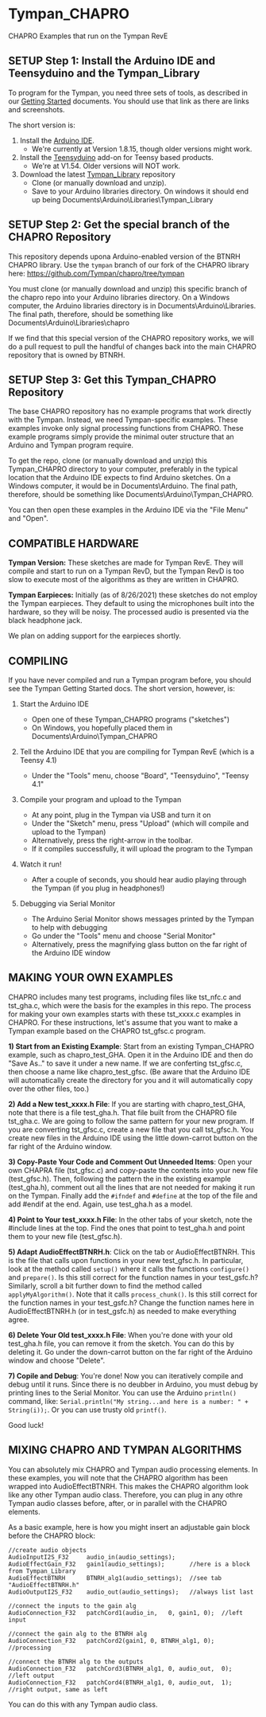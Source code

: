 # Tympan_CHAPRO
 CHAPRO Examples that run on the Tympan RevE

## SETUP Step 1: Install the Arduino IDE and Teensyduino and the Tympan_Library

To program for the Tympan, you need three sets of tools, as described in our [Getting Started](https://github.com/Tympan/Docs/wiki/Getting-Started-with-Tympan#install-software) documents.  You should use that link as there are links and screenshots.

The short version is:
1) Install the [Arduino IDE](https://www.arduino.cc/en/software).  
    * We're currently at Version 1.8.15, though older versions might work.
3) Install the [Teensyduino](https://www.pjrc.com/teensy/td_download.html) add-on for Teensy based products.
    * We're at V1.54.  Older versions will NOT work.
5) Download the latest [Tympan_Library](https://github.com/Tympan/Tympan_Library) repository
    * Clone (or manually download and unzip).
    * Save to your Arduino libraries directory.  On windows it should end up being Documents\Arduino\Libraries\Tympan_Library

## SETUP Step 2: Get the special branch of the CHAPRO Repository

This repository depends upona Arduino-enabled version of the BTNRH CHAPRO library.  Use the `tympan` branch of our fork of the CHAPRO library here: https://github.com/Tympan/chapro/tree/tympan

You must clone (or manually download and unzip) this specific branch of the chapro repo into your Arduino libraries directory.  On a Windows computer, the Arduino libraries directory is in Documents\Arduino\Libraries.  The final path, therefore, should be something like Documents\Arduino\Libraries\chapro

If we find that this special version of the CHAPRO repository works, we will do a pull request to pull the handful of changes back into the main CHAPRO repository that is owned by BTNRH.

## SETUP Step 3: Get this Tympan_CHAPRO Repository

The base CHAPRO repository has no example programs that work directly with the Tympan.  Instead, we need Tympan-specific examples.  These examples invoke only signal processing functions from CHAPRO.  These example programs simply provide the minimal outer structure that an Arduino and Tympan program require.

To get the repo, clone (or manually download and unzip) this Tympan_CHAPRO directory to your computer, preferably in the typical location that the Arduino IDE expects to find Arduino sketches.  On a Windows computer, it would be in Documents\Arduino.  The final path, therefore, should be something like Documents\Arduino\Tympan_CHAPRO.

You can then open these examples in the Arduino IDE via the "File Menu" and "Open".

## COMPATIBLE HARDWARE

**Tympan Version:** These sketches are made for Tympan RevE.  They will compile and start to run on a Tympan RevD, but the Tympan RevD is too slow to execute most of the algorithms as they are written in CHAPRO.  

**Tympan Earpieces:** Initially (as of 8/26/2021) these sketches do not employ the Tympan earpieces.  They default to using the microphones built into the hardware, so they will be noisy.  The processed audio is presented via the black headphone jack.

We plan on adding support for the earpieces shortly.

## COMPILING

If you have never compiled and run a Tympan program before, you should see the Tympan Getting Started docs.  The short version, however, is:

1) Start the Arduino IDE
    * Open one of these Tympan_CHAPRO programs ("sketches")
    * On Windows, you hopefully placed them in Documents\Arduino\Tympan_CHAPRO

2) Tell the Arduino IDE that you are compiling for Tympan RevE (which is a Teensy 4.1)
    * Under the "Tools" menu, choose "Board", "Teensyduino", "Teensy 4.1"

3) Compile your program and upload to the Tympan
    * At any point, plug in the Tympan via USB and turn it on
    * Under the "Sketch" menu, press "Upload" (which will compile and upload to the Tympan)
    * Alternatively, press the right-arrow in the toolbar.
    * If it compiles successfully, it will upload the program to the Tympan

4) Watch it run!
    * After a couple of seconds, you should hear audio playing through the Tympan (if you plug in headphones!)

5) Debugging via Serial Monitor
    * The Arduino Serial Monitor shows messages printed by the Tympan to help with debugging
    * Go under the "Tools" menu and choose "Serial Monitor"
    * Alternatively, press the magnifying glass button on the far right of the Arduino IDE window

## MAKING YOUR OWN EXAMPLES

CHAPRO includes many test programs, including files like tst_nfc.c and tst_gha.c, which were the basis for the examples in this repo.  The process for making your own examples starts with these tst_xxxx.c examples in CHAPRO.  For these instructions, let's assume that you want to make a Tympan example based on the CHAPRO tst_gfsc.c program.

**1) Start from an Existing Example**: Start from an existing Tympan_CHAPRO example, such as chapro_test_GHA.  Open it in the Arduino IDE and then do "Save As.." to save it under a new name.  If we are conferting tst_gfsc.c, then choose a name like chapro_test_gfsc.  (Be aware that the Arduino IDE will automatically create the directory for you and it will automatically copy over the other files, too.)

**2) Add a New test_xxxx.h File**:  If you are starting with chapro_test_GHA, note that there is a file test_gha.h.  That file built from the CHAPRO file tst_gha.c.  We are going to follow the same pattern for your new program.  If you are converting tst_gfsc.c, create a new file that you call tst_gfsc.h.  You create new files in the Arduino IDE using the little down-carrot button on the far right of the Arduino window.

**3) Copy-Paste Your Code and Comment Out Unneeded Items**:  Open your own CHAPRA file (tst_gfsc.c) and copy-paste the contents into your new file (test_gfsc.h).  Then, following the pattern the in the existing example (test_gha.h), comment out all the lines that are not needed for making it run on the Tympan.  Finally add the `#ifndef` and `#define` at the top of the file and add #endif at the end.  Again, use test_gha.h as a model.

**4) Point to Your test_xxxx.h File**:  In the other tabs of your sketch, note the #include lines at the top.  Find the ones that point to test_gha.h and point them to your new file (test_gfsc.h).

**5) Adapt AudioEffectBTNRH.h**: Click on the tab or AudioEffectBTNRH.  This is the file that calls upon functions in your new test_gfsc.h.  In particular, look at the method called `setup()` where it calls the functions `configure()` and `prepare()`.  Is this still correct for the function names in your test_gsfc.h?  Similarly, scroll a bit further down to find the method called `applyMyAlgorithm()`.  Note that it calls `process_chunk()`.  Is this still correct for the function names in your test_gsfc.h?  Change the function names here in AudioEffectBTNRH.h (or in test_gsfc.h) as needed to make everything agree.

**6) Delete Your Old test_xxxx.h File**:  When you're done with your old test_gha.h file, you can remove it from the sketch.  You can do this by deleting it.  Go under the down-carrot button on the far right of the Arduino window and choose "Delete".

**7) Copile and Debug**:  You're done!  Now you can iteratively compile and debug until it runs.  Since there is no deubber in Arduino, you must debug by printing lines to the Serial Monitor.  You can use the Arduino `println()` command, like: `Serial.println("My string...and here is a number: " + String(i));`.  Or you can use trusty old `printf()`.

Good luck!

## MIXING CHAPRO AND TYMPAN ALGORITHMS

You can absolutely mix CHAPRO and Tympan audio processing elements.  In these examples, you will note that the CHAPRO algorithm has been wrapped into AudioEffectBTNRH.  This makes the CHAPRO algorithm look like any other Tympan audio class.  Therefore, you can plug in any othre Tympan audio classes before, after, or in parallel with the CHAPRO elements.

As a basic example, here is how you might insert an adjustable gain block before the CHAPRO block:

```
//create audio objects
AudioInputI2S_F32     audio_in(audio_settings);    
AudioEffectGain_F32   gain1(audio_settings);       //here is a block from Tympan_Library
AudioEffectBTNRH      BTNRH_alg1(audio_settings);  //see tab "AudioEffectBTNRH.h"
AudioOutputI2S_F32    audio_out(audio_settings);   //always list last

//connect the inputs to the gain alg
AudioConnection_F32   patchCord1(audio_in,   0, gain1, 0);  //left input

//connect the gain alg to the BTNRH alg
AudioConnection_F32   patchCord2(gain1, 0, BTNRH_alg1, 0);  //processing

//connect the BTNRH alg to the outputs
AudioConnection_F32   patchCord3(BTNRH_alg1, 0, audio_out,  0);  //left output
AudioConnection_F32   patchCord4(BTNRH_alg1, 0, audio_out,  1);  //right output, same as left
```

You can do this with any Tympan audio class.
